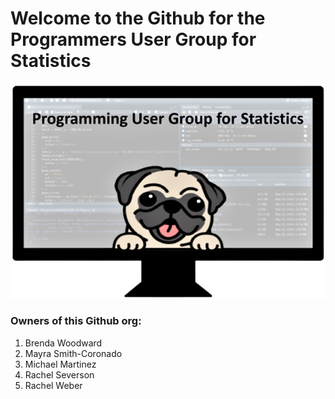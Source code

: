 # Welcome to the Github for the Programmers User Group for Statistics

![alt text](https://github.com/statistical-programming-workgroup/.github/blob/main/PUGS_logo-removebg-preview.png)

### Owners of this Github org:
1. Brenda Woodward
2. Mayra Smith-Coronado
3. Michael Martinez
4. Rachel Severson
5. Rachel Weber
